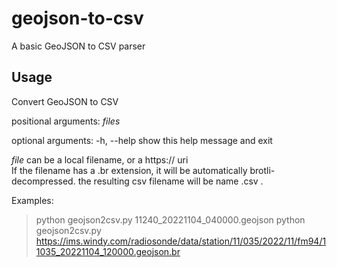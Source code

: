 # geojson-to-csv
A basic GeoJSON to CSV parser

## Usage

Convert GeoJSON to CSV

positional arguments:
  _files_

optional arguments:
  -h, --help  show this help message and exit

_file_ can be a local filename, or a https:// uri  
If the filename has a .br extension, it will be automatically brotli-decompressed.
the resulting csv filename will be name <basename of file>.csv .

Examples:

>    python geojson2csv.py 11240_20221104_040000.geojson
>    python geojson2csv.py https://ims.windy.com/radiosonde/data/station/11/035/2022/11/fm94/11035_20221104_120000.geojson.br
    
